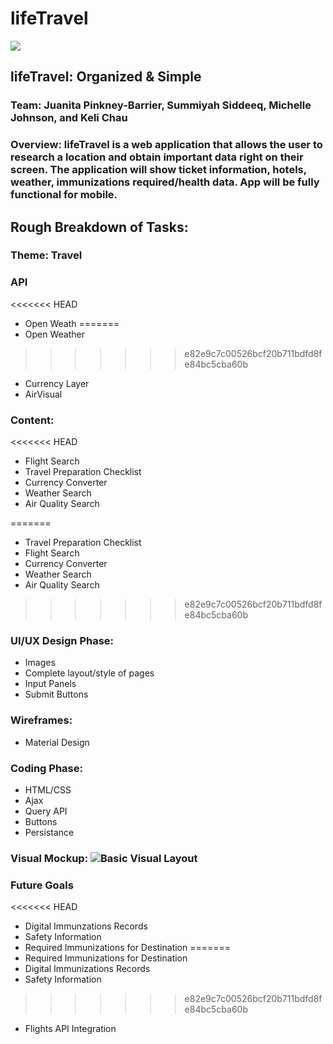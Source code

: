 # lifeTravel

![](https://upload.wikimedia.org/wikipedia/commons/thumb/f/fb/Noun_15537_ccElliotVerhaeren_travel.svg/200px-Noun_15537_ccElliotVerhaeren_travel.svg.png)

## **lifeTravel:** Organized & Simple

### **Team:** Juanita Pinkney-Barrier, Summiyah Siddeeq, Michelle Johnson, and Keli Chau

### **Overview:** lifeTravel is a web application that allows the user to research a location and obtain important data right on their screen. The application will show ticket information, hotels, weather, immunizations required/health data. App will be fully functional for mobile.

## **Rough Breakdown of Tasks:**

### Theme: Travel

### API

<<<<<<< HEAD
* Open Weath
=======
* Open Weather
>>>>>>> e82e9c7c00526bcf20b711bdfd8fe84bc5cba60b
* Currency Layer
* AirVisual

### Content:

<<<<<<< HEAD
* Flight Search
* Travel Preparation Checklist
* Currency Converter
* Weather Search
* Air Quality Search

=======
* Travel Preparation Checklist
* Flight Search
* Currency Converter
* Weather Search
* Air Quality Search
>>>>>>> e82e9c7c00526bcf20b711bdfd8fe84bc5cba60b

### UI/UX Design Phase:

* Images
* Complete layout/style of pages
* Input Panels
* Submit Buttons

### Wireframes:

* Material Design

### Coding Phase:

* HTML/CSS
* Ajax
* Query API
* Buttons
* Persistance
	
### Visual Mockup: ![Basic Visual Layout](https://github.com/summiyah/travel-app/raw/master/Screen%20Shot%202017-12-04%20at%204.38.12%20PM.png)

### Future Goals
<<<<<<< HEAD

* Digital Immunzations Records
* Safety Information 
* Required Immunizations for Destination
=======
* Required Immunizations for Destination
* Digital Immunizations Records 
* Safety Information 
>>>>>>> e82e9c7c00526bcf20b711bdfd8fe84bc5cba60b
* Flights API Integration







